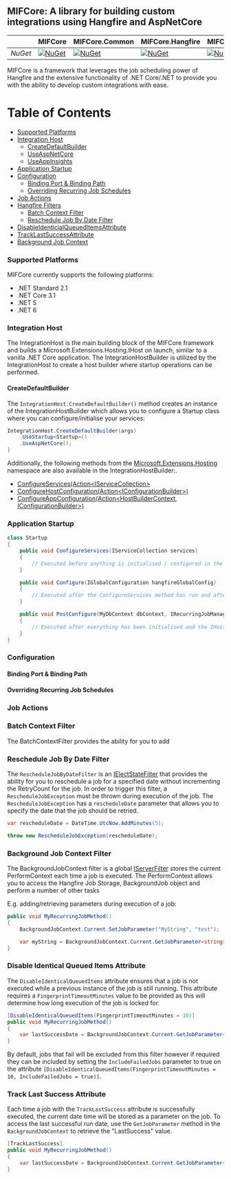 ## MIFCore: A library for building custom integrations using Hangfire and AspNetCore

||MIFCore|MIFCore.Common|MIFCore.Hangfire|MIFCore.Hangfire.JobActions|
|-|-|-|-|-|
|*NuGet*|[![NuGet](https://buildstats.info/nuget/MIFCore)](https://www.nuget.org/packages/MIFCore/)|[![NuGet](https://buildstats.info/nuget/MIFCore.Common)](https://www.nuget.org/packages/MIFCore.Common/)|[![NuGet](https://buildstats.info/nuget/MIFCore.Hangfire)](https://www.nuget.org/packages/MIFCore.Hangfire/)|[![NuGet](https://buildstats.info/nuget/MIFCore.Hangfire.JobActions)](https://www.nuget.org/packages/MIFCore.Hangfire.JobActions/)|

MIFCore is a framework that leverages the job scheduling power of Hangfire and the extensive functionality of .NET Core/.NET to provide you with the ability to develop custom integrations with ease.

# Table of Contents

* [Supported Platforms](#supported-platforms)  
* [Integration Host](#integration-host)
  * [CreateDefaultBuilder](#default-builder)  
  * [UseAspNetCore](#asp-net-core)
  * [UseAppInsights](#app-insights)
* [Application Startup](#app-startup)
* [Configuration](#configuration)
  * [Binding Port & Binding Path](#binding-port-path)
  * [Overriding Recurring Job Schedules](#recurring-job-overrides)
* [Job Actions](#job-actions)
* [Hangfire Filters](#hangfire-filters)
  * [Batch Context Filter](#batch-context-filter)
  * [Reschedule Job By Date Filter](#reschedule-filter)  
* [DisableIdenticialQueuedItemsAttribute](#disable-identical-queued-items)
* [TrackLastSuccessAttribute](#track-last-success)  
* [Background Job Context](#background-job-context)

### Supported Platforms

MIFCore currently supports the following platforms:

* .NET Standard 2.1
* .NET Core 3.1
* .NET 5
* .NET 6

### Integration Host

The IntegrationHost is the main building block of the MIFCore framework and builds a Microsoft.Extensions.Hosting.IHost on launch, similar to a vanilla .NET Core application. The IntegrationHostBuilder is utilized by the IntegrationHost to create a host builder where startup operations can be performed.

#### CreateDefaultBuilder

The `IntegrationHost.CreateDefaultBuilder()` method creates an instance of the IntegrationHostBuilder which allows you to configure a Startup class where you can configure/initialise your services:

```csharp
IntegrationHost.CreateDefaultBuilder(args)
    .UseStartup<Startup>()
    .UseAspNetCore();
}
```

Additionally, the following methods from the [Microsoft.Extensions.Hosting](https://docs.microsoft.com/en-us/dotnet/api/microsoft.extensions.hosting?view=dotnet-plat-ext-6.0) namespace are also available in the IntegrationHostBuilder:.

* [ConfigureServices(Action\<IServiceCollection\>](https://docs.microsoft.com/en-us/dotnet/api/microsoft.extensions.hosting.ihostbuilder.configurehostconfiguration?view=dotnet-plat-ext-6.0#microsoft-extensions-hosting-ihostbuilder-configurehostconfiguration(system-action((microsoft-extensions-configuration-iconfigurationbuilder))))
* [ConfigureHostConfiguration(Action\<IConfigurationBuilder\>)](https://docs.microsoft.com/en-us/dotnet/api/microsoft.extensions.hosting.ihostbuilder.configurehostconfiguration?view=dotnet-plat-ext-6.0#microsoft-extensions-hosting-ihostbuilder-configurehostconfiguration(system-action((microsoft-extensions-configuration-iconfigurationbuilder))))
* [ConfigureAppConfiguration(Action\<HostBuilderContext, IConfigurationBuilder\>)](https://docs.microsoft.com/en-us/dotnet/api/microsoft.extensions.hosting.hostbuilder.configureappconfiguration?view=dotnet-plat-ext-6.0#microsoft-extensions-hosting-hostbuilder-configureappconfiguration(system-action((microsoft-extensions-hosting-hostbuildercontext-microsoft-extensions-configuration-iconfigurationbuilder))))

### Application Startup

```csharp
class Startup
{
    public void ConfigureServices(IServiceCollection services)
    {
        // Executed before anything is initialised / configured in the application
    }

    public void Configure(IGlobalConfiguration hangfireGlobalConfig)
    {
        // Executed after the ConfigureServices method has run and after the IHost is built
    }

    public void PostConfigure(MyDbContext dbContext, IRecurringJobManager recurringJobManager)
    {        
        // Executed after everything has been initialised and the IHost.Run() method is called
    }
}
```

### Configuration

#### Binding Port & Binding Path

#### Overriding Recurring Job Schedules

### Job Actions

### Batch Context Filter

The BatchContextFilter provides the ability for you to add 

### Reschedule Job By Date Filter

The `RescheduleJobByDateFilter` is an [IElectStateFilter](https://docs.hangfire.io/en/latest/extensibility/using-job-filters.html) that provides the ability for you to reschedule a job for a specified date without incrementing the RetryCount for the job. In order to trigger this filter, a `RescheduleJobException` must be thrown during execution of the job. The `RescheduleJobException` has a `rescheduleDate` parameter that allows you to specify the date that the job should be retried.

```csharp
var rescheduleDate = DateTime.UtcNow.AddMinutes(5);

throw new RescheduleJobException(rescheduleDate);
```

### Background Job Context Filter

The BackgroundJobContext filter is a global [IServerFilter](https://docs.hangfire.io/en/latest/extensibility/using-job-filters.html) stores the current PerformContext each time a job is executed. The PerformContext allows you to access the Hangfire Job Storage, BackgroundJob object and perform a number of other tasks

E.g. adding/retrieving parameters during execution of a job:

```csharp 
public void MyRecurringJobMethod()
{  
    BackgroundJobContext.Current.SetJobParameter("MyString", "test");

    var myString = BackgroundJobContext.Current.GetJobParameter<string>("MyString");
}
```

### Disable Identical Queued Items Attribute

The `DisableIdenticalQueuedItems` attribute ensures that a job is not executed while a previous instance of the job is still running. This attribute requires a `FingerprintTimeoutMinutes` value to be provided as this will determine how long execution of the job is locked for. 

```csharp
[DisableIdenticalQueuedItems(FingerprintTimeoutMinutes = 10)]
public void MyRecurringJobMethod()
{            
    var lastSuccessDate = BackgroundJobContext.Current.GetJobParameter<DateTime?>("LastSuccess");
}
```

By default, jobs that fail will be excluded from this filter however if required they can be included by setting the `IncludeFailedJobs` parameter to true on the attribute `[DisableIdenticalQueuedItems(FingerprintTimeoutMinutes = 10, IncludeFailedJobs = true)]`.



### Track Last Success Attribute

Each time a job with the `TrackLastSuccess` attribute is successfully executed, the current date time will be stored as a parameter on the job. To access the last successful run date, use the `GetJobParameter` method in the `BackgroundJobContext` to retrieve the "LastSuccess" value.

```csharp
[TrackLastSuccess]
public void MyRecurringJobMethod()
{            
    var lastSuccessDate = BackgroundJobContext.Current.GetJobParameter<DateTime?>("LastSuccess");
}
```